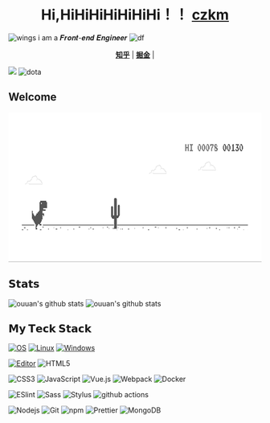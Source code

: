 
<h1 align="center">Hi,HiHiHiHiHiHiHi！！ <a href="https://czkm.github.io/">czkm</a> </h1> 

![wings](https://github.com/bontscho/dota2-chat-emoticons/blob/master/assets/images/team_wings_gold.gif) i am a 𝑭𝒓𝒐𝒏𝒕-𝒆𝒏𝒅 𝑬𝒏𝒈𝒊𝒏𝒆𝒆𝒓 ![df](https://github.com/bontscho/dota2-chat-emoticons/blob/master/assets/images/dac15_frog.gif)


<p align="center">
  <strong><a href="https://www.zhihu.com/people/cheng-zhi-tu-shen">知乎</a></strong> |
  <strong><a href="https://juejin.cn/user/3280598427778392">掘金</a></strong>  |
</p>


![](https://komarev.com/ghpvc/?username=czkm&color=green) ![dota](https://github.com/bontscho/dota2-chat-emoticons/blob/master/assets/images/bawl.gif)

 
##  Welcome
<!-- https://github.com/czkm/img-folder/blob/master/newyear/img10.jpeg -->
  <img src="https://raw.githubusercontent.com/ritaswc/ritaswc/master/dino.gif" align="center" height="300" /></a>
  

## 𝗦𝘁𝗮𝘁𝘀

<p align="left">
<img alt="ouuan's github stats" height='230' src="https://github-readme-stats.vercel.app/api?username=czkm&show_icons=true&include_all_commits=true">
<img alt="ouuan's github stats" height='230' src="https://github-readme-stats.vercel.app/api/top-langs/?username=czkm">
</p>


## 𝗠𝘆 𝗧𝗲𝗰𝗸 𝗦𝘁𝗮𝗰𝗸
[![OS](https://img.shields.io/badge/OS-macOS-informational?style=flat-square&logo=apple&logoColor=white)](https://en.wikipedia.org/wiki/MacOS)
[![Linux](https://img.shields.io/badge/OS-Linux-informational?style=flat-square&logo=linux&logoColor=white)](https://en.wikipedia.org/wiki/Linux)
[![Windows](https://img.shields.io/badge/OS-Windows-informational?style=flat-square&logo=Windows&logoColor=white)](https://en.wikipedia.org/wiki/Windows)

[![Editor](https://img.shields.io/badge/Editor-VSCode-blue?style=flat-square&logo=visual-studio-code&logoColor=white)](https://code.visualstudio.com/)
![HTML5](https://img.shields.io/badge/-HTML5-%23E44D27?style=flat-square&logo=html5&logoColor=ffffff)

![CSS3](https://img.shields.io/badge/-CSS3-%231572B6?style=flat-square&logo=css3)
![JavaScript](https://img.shields.io/badge/-JavaScript-%23F7DF1C?style=flat-square&logo=javascript&logoColor=000000&labelColor=%23F7DF1C&color=%23FFCE5A)
![Vue.js](https://img.shields.io/badge/-Vue.js-%232c3e50?style=flat-square&logo=Vue.js)
![Webpack](https://img.shields.io/badge/-Webpack-%232C3A42?style=flat-square&logo=webpack)
![Docker](https://img.shields.io/badge/-Docker-%232c3e50?style=flat-square&logo=Docker)

![ESlint](https://img.shields.io/badge/-ESLint-%234B32C3?style=flat-square&logo=eslint)
![Sass](https://img.shields.io/badge/-Sass-%23CC6699?style=flat-square&logo=sass&logoColor=ffffff)
![Stylus](https://img.shields.io/badge/-Stylus-%23333333?style=flat-square&logo=stylus)
<img alt="github actions" src="https://img.shields.io/badge/-Github_Actions-2088FF?style=flat-square&logo=github-actions&logoColor=white" />


![Nodejs](https://img.shields.io/badge/-Nodejs-43853d?style=flat-square&logo=Node.js&logoColor=white)
![Git](https://img.shields.io/badge/-Git-%23F05032?style=flat-square&logo=git&logoColor=%23ffffff)
<img alt="npm" src="https://img.shields.io/badge/-NPM-CB3837?style=flat-square&logo=npm&logoColor=white" />
<img alt="Prettier" src="https://img.shields.io/badge/-Prettier-F7B93E?style=flat-square&logo=prettier&logoColor=white" />
<img alt="MongoDB" src="https://img.shields.io/badge/-MongoDB-13aa52?style=flat-square&logo=mongodb&logoColor=white" />



